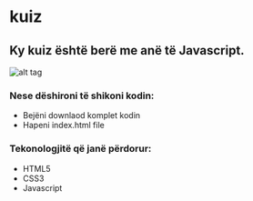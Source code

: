 # kuiz
## Ky kuiz është berë me anë të Javascript.

![alt tag](https://www.bing.com/images/blob?bcid=RD7TrmzCJ18Bag "Description goes here")


### Nese dëshironi të shikoni kodin:
- Bejëni downlaod komplet kodin
- Hapeni index.html file

### Tekonologjitë që janë përdorur:
- HTML5
- CSS3
- Javascript
